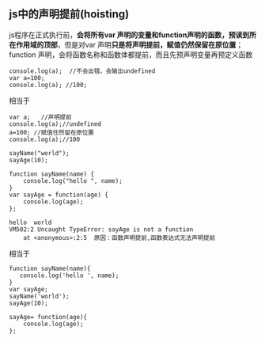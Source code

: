 ## js中的声明提前(hoisting)
js程序在正式执行前，**会将所有var 声明的变量和function声明的函数，预读到所在作用域的顶部**，但是对var 声明**只是将声明提前，赋值仍然保留在原位置**；function 声明，会将函数名称和函数体都提前，而且先预声明变量再预定义函数
````
console.log(a);  //不会出错，会输出undefined
var a=100;
console.log(a); //100;
````
相当于
````
var a;   //声明提前
console.log(a);//undefined
a=100; //赋值任然留在原位置
console.log(a);//100
````
````
sayName("world");
sayAge(10);

function sayName(name) {
    console.log("hello ", name);
}
var sayAge = function(age) {
    console.log(age);
};

hello  world
VM502:2 Uncaught TypeError: sayAge is not a function
    at <anonymous>:2:5  原因：函数声明提前,函数表达式无法声明提前
````
相当于
````
function sayName(name){
   console.log('hello ', name);
}
var sayAge;
sayName('world');
sayAge(10);

sayAge= function(age){
    console.log(age);
};
````